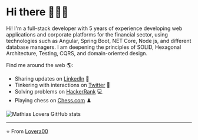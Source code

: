 # Hi there 👋👨‍🏫

Hi! I'm a full-stack developer with 5 years of experience developing web applications and corporate platforms for the financial sector, using technologies such as Angular, Spring Boot, NET Core, Node js, and different database managers. I am deepening the principles of SOLID, Hexagonal Architecture, Testing, CQRS, and domain-oriented design.

Find me around the web 🌎:
- Sharing updates on <a href="https://www.linkedin.com/in/mathiaslovera/">LinkedIn</a> 💼
- Tinkering with interactions on <a href="https://twitter.com/00Lovera">Twitter</a> 🏓
- Solving problems on <a href="https://www.hackerrank.com/mathiasalejandr1">HackerRank</a> 💻
- Playing chess on <a href="https://www.chess.com/member/mathias_lovera">Chess.com</a> ♟️
    

![Mathias Lovera GitHub stats](https://github-readme-stats.vercel.app/api?username=lovera00&show_icons=true&theme=)



---
⭐️ From [Lovera00](https://github.com/Lovera00)
